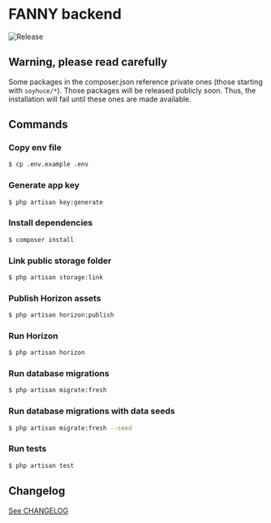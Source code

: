 # FANNY backend

![Release](https://img.shields.io/badge/Release-0.1.0-blue.svg)

## Warning, please read carefully

Some packages in the composer.json reference private ones (those starting with `soyhuce/*`).
Those packages will be released publicly soon. Thus, the installation will fail until these ones are made available.

## Commands

### Copy env file

```bash
$ cp .env.example .env
```

### Generate app key

```bash
$ php artisan key:generate
```

### Install dependencies

```bash
$ composer install
```

### Link public storage folder

```bash
$ php artisan storage:link
```

### Publish Horizon assets

```bash
$ php artisan horizon:publish
```

### Run Horizon

```bash
$ php artisan horizon
```

### Run database migrations

```bash
$ php artisan migrate:fresh
```

### Run database migrations with data seeds

```bash
$ php artisan migrate:fresh --seed
```

### Run tests

```bash
$ php artisan test
```

## Changelog

[See CHANGELOG](./CHANGELOG.md)
